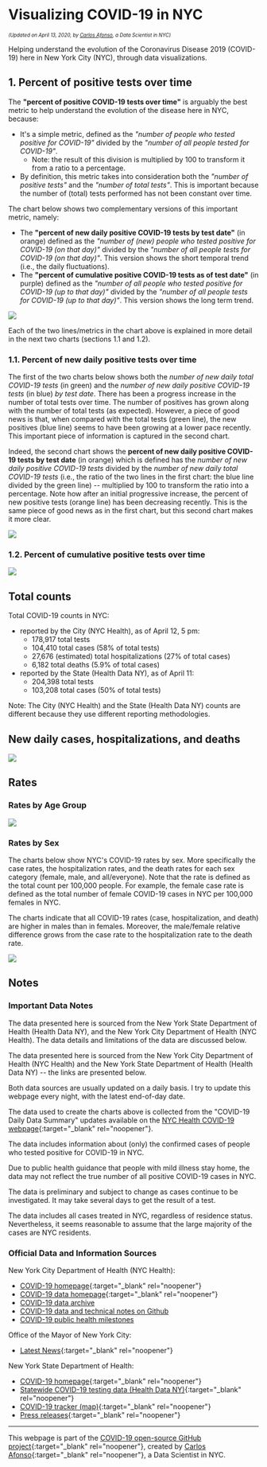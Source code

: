 # Visualizing COVID-19 in NYC

<p style="font-size:70%;"><i>(Updated on April 13, 2020, by <a href="https://www.linkedin.com/in/carlos-afonso-w" target="&#95;blank" rel="noopener">Carlos Afonso</a>, a Data Scientist in NYC)</i></p>

Helping understand the evolution of the Coronavirus Disease 2019 (COVID-19) here in New York City (NYC), through data visualizations.

## 1. Percent of positive tests over time

The **"percent of positive COVID-19 tests over time"** is arguably the best metric to help understand the evolution of the disease here in NYC, because:
* It's a simple metric, defined as the *"number of people who tested positive for COVID-19"* divided by the *"number of all people tested for COVID-19"*.
  * Note: the result of this division is multiplied by 100 to transform it from a ratio to a percentage.
* By definition, this metric takes into consideration both the *"number of positive tests"* and the *"number of total tests"*. This is important because the number of (total) tests performed has not been constant over time.

The chart below shows two complementary versions of this important metric, namely:
* The **"percent of new daily positive COVID-19 tests by test date"** (in orange) defined as the *"number of (new) people who tested positive for COVID-19 (on that day)"* divided by the *"number of all people tests for COVID-19 (on that day)"*. This version shows the short temporal trend (i.e., the daily fluctuations).
* The **"percent of cumulative positive COVID-19 tests as of test date"** (in purple) defined as the *"number of all people who tested positive for COVID-19 (up to that day)"* divided by the *"number of all people tests for COVID-19 (up to that day)"*. This version shows the long term trend.

<img src="images/nyc-covid-19-positive-pct-over-time.svg" style="max-height:95vh; height:auto; width:auto; margin:auto; display:block;">

Each of the two lines/metrics in the chart above is explained in more detail in the next two charts (sections 1.1 and 1.2).

### 1.1. Percent of new daily positive tests over time

The first of the two charts below shows both the *number of new daily total COVID-19 tests* (in green) and the *number of new daily positive COVID-19 tests* (in blue) *by test date*. There has been a progress increase in the number of total tests over time. The number of positives has grown along with the number of total tests (as expected). However, a piece of good news is that, when compared with the total tests (green line), the new positives (blue line) seems to have been growing at a lower pace recently. This important piece of information is captured in the second chart.

Indeed, the second chart shows the **percent of new daily positive COVID-19 tests by test date** (in orange) which is defined has the *number of new daily positive COVID-19 tests* divided by the *number of new daily total COVID-19 tests* (i.e., the ratio of the two lines in the first chart: the blue line divided by the green line) -- multiplied by 100 to transform the ratio into a percentage. Note how after an initial progressive increase, the percent of new positive tests (orange line) has been decreasing recently. This is the same piece of good news as in the first chart, but this second chart makes it more clear.

<img src="images/nyc-covid-19-new-daily-tests-over-time.svg" style="max-height:95vh; height:auto; width:auto; margin:auto; display:block;">

### 1.2. Percent of cumulative positive tests over time

<img src="images/nyc-covid-19-cumulative-tests-over-time.svg" style="max-height:95vh; height:auto; width:auto; margin:auto; display:block;">

## Total counts

Total COVID-19 counts in NYC:
* reported by the City (NYC Health), as of April 12, 5 pm:
  * 178,917 total tests
  * 104,410 total cases (58% of total tests)
  * 27,676 (estimated) total hospitalizations (27% of total cases)
  * 6,182 total deaths (5.9% of total cases)
* reported by the State (Health Data NY), as of April 11:
  * 204,398 total tests
  * 103,208 total cases (50% of total tests)

<!---
  * 6,898 total deaths (as of April 12, 12:30 pm)
--->

Note: The City (NYC Health) and the State (Health Data NY) counts are different because they use different reporting methodologies.

<!---
The State is faster in including new counts in its data reports but less accurate in the date attribution. While the City is more accurate in the date attribution but slower in including new counts in its data (because it takes extra time to do a better date attribution). Because of this, for data released on the same day, the State counts are usually higher than the City counts.
--->

## New daily cases, hospitalizations, and deaths

<img src="images/nyc-covid-19-new-daily-counts.svg" style="max-height:95vh; height:auto; width:auto; margin:auto; display:block;">

<!---
<img src="images/nyc-covid-19-new-daily-cases-hosps-deaths.svg" style="max-width:500px; width:98%; height:auto; margin:auto; display:block;">
--->

<!---
### NYC cases over Time

The number of total cases is expected to have an initial (potentially rapid) increase until it reaches a plateau. Nevertheless, some of the substantial increases in the number of cases may be at least partially explained by an increase in the testing capacity. For example, on March 17, a [news release from the Office of the Mayor](https://www1.nyc.gov/office-of-the-mayor/news/160-20/mayor-de-blasio-nyc-health-hospitals-bioreference-laboratories-expanded-capacity-to) announced an increase in the testing capacity in NYC, to allow 5,000 daily COVID-19 tests (starting March 19). So, some of the significant increases in the number of cases in the first days after March 19 may be partially explained by this new increased testing capacity.

<img src="images/nyc-covid-19-total-and-new-cases-over-time.svg" style="max-width:500px; width:98%; height:auto; margin:auto; display:block;">
--->

## Rates

### Rates by Age Group

<!---
The large majority (98%) of the deaths were in people with underlying conditions (Diabetes, Lung Disease, Cancer, Immunodeficiency, Heart Disease, Hypertension, Asthma, Kidney Disease, or GI/Liver Disease.)
--->

<img src="images/nyc-covid-19-rates-by-age.svg" style="max-height:95vh; height:auto; width:auto; margin:auto; display:block;">

<!---
<img src="images/nyc-covid-19-rates-by-age.svg" style="max-width:500px; width:98%; height:auto; margin:auto; display:block;">
--->

### Rates by Sex

The charts below show NYC's COVID-19 rates by sex. More specifically the case rates, the hospitalization rates, and the death rates for each sex category (female, male, and all/everyone). Note that the rate is defined as the total count per 100,000 people. For example, the female case rate is defined as the total number of female COVID-19 cases in NYC per 100,000 females in NYC.

The charts indicate that all COVID-19 rates (case, hospitalization, and death) are higher in males than in females. Moreover, the male/female relative difference grows from the case rate to the hospitalization rate to the death rate.

<!---
Currently (Apr 6, 2020) there are 31,319 total female COVID-19 cases in NYC and it's estimated that the female population in NYC is around 4.4. million, thus the female COVID-19 rate is 713 per 100,000 people.
--->

<img src="images/nyc-covid-19-rates-by-sex.svg" style="max-height:95vh; height:auto; width:auto; margin:auto; display:block;">

<!---
### NYC cases by Borough

<img src="images/nyc-covid-19-cases-by-borough.svg" style="max-width:500px; width:98%; height:auto; margin:auto; display:block;">
--->

## Notes

### Important Data Notes

The data presented here is sourced from the New York State Department of Health (Health Data NY), and the New York City Department of Health (NYC Health). The data details and limitations of the data are discussed below.

The data presented here is sourced from the New York City Department of Health (NYC Health) and the New York State Department of Health (Health Data NY) -- the links are presented below.

Both data sources are usually updated on a daily basis. I try to update this webpage every night, with the latest end-of-day date.

The data used to create the charts above is collected from the "COVID-19 Daily Data Summary" updates available on the [NYC Health COVID-19 webpage](https://www1.nyc.gov/site/doh/covid/covid-19-main.page){:target="&#95;blank" rel="noopener"}.

The data includes information about (only) the confirmed cases of people who tested positive for COVID-19 in NYC.

Due to public health guidance that people with mild illness stay home, the data may not reflect the true number of all positive COVID-19 cases in NYC.

The data is preliminary and subject to change as cases continue to be investigated. It may take several days to get the result of a test.

The data includes all cases treated in NYC, regardless of residence status. Nevertheless, it seems reasonable to assume that the large majority of the cases are NYC residents.

### Official Data and Information Sources

New York City Department of Health (NYC Health):
* [COVID-19 homepage](https://www1.nyc.gov/site/doh/health/health-topics/coronavirus.page){:target="&#95;blank" rel="noopener"}
* [COVID-19 data homepage](https://www1.nyc.gov/site/doh/covid/covid-19-data.page){:target="&#95;blank" rel="noopener"}
* [COVID-19 data archive](https://www1.nyc.gov/site/doh/covid/covid-19-data-archive.page)
* [COVID-19 data and technical notes on Github](https://github.com/nychealth/coronavirus-data)
* [COVID-19 public health milestones](https://www1.nyc.gov/site/doh/covid/covid-19-goals.page)

Office of the Mayor of New York City:
* [Latest News](https://www1.nyc.gov/office-of-the-mayor/news.page){:target="&#95;blank" rel="noopener"}

New York State Department of Health:
* [COVID-19 homepage](https://coronavirus.health.ny.gov){:target="&#95;blank" rel="noopener"}
* [Statewide COVID-19 testing data (Health Data NY)](https://health.data.ny.gov/Health/New-York-State-Statewide-COVID-19-Testing/xdss-u53e){:target="&#95;blank" rel="noopener"}
* [COVID-19 tracker (map)](https://covid19tracker.health.ny.gov/views/NYS-COVID19-Tracker/NYSDOHCOVID-19Tracker-Map){:target="&#95;blank" rel="noopener"}
* [Press releases](https://health.ny.gov/press/releases/2020/index.htm){:target="&#95;blank" rel="noopener"}

---

This webpage is part of the [COVID-19 open-source GitHub project](https://github.com/carlos-afonso/COVID-19){:target="&#95;blank" rel="noopener"}, created by [Carlos Afonso](https://www.linkedin.com/in/carlos-afonso-w){:target="&#95;blank" rel="noopener"}, a Data Scientist in NYC.
